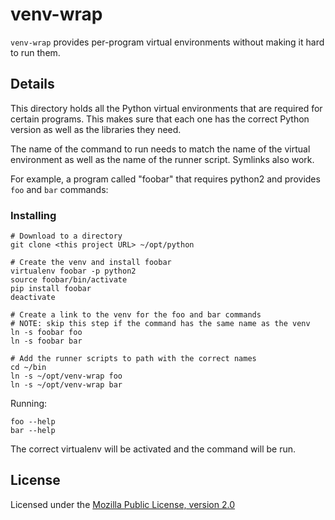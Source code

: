 # venv-wrap
`venv-wrap` provides per-program virtual environments without making it hard to
run them.

## Details
This directory holds all the Python virtual environments that are required for
certain programs. This makes sure that each one has the correct Python version
as well as the libraries they need.

The name of the command to run needs to match the name of the virtual
environment as well as the name of the runner script. Symlinks also work.

For example, a program called "foobar" that requires python2 and provides `foo`
and `bar` commands:

### Installing
```
# Download to a directory
git clone <this project URL> ~/opt/python

# Create the venv and install foobar
virtualenv foobar -p python2
source foobar/bin/activate
pip install foobar
deactivate

# Create a link to the venv for the foo and bar commands
# NOTE: skip this step if the command has the same name as the venv
ln -s foobar foo
ln -s foobar bar

# Add the runner scripts to path with the correct names
cd ~/bin
ln -s ~/opt/venv-wrap foo
ln -s ~/opt/venv-wrap bar
```

Running:
```
foo --help
bar --help
```

The correct virtualenv will be activated and the command will be run.

## License

Licensed under the [Mozilla Public License, version 2.0](https://www.mozilla.org/en-US/MPL/2.0)
